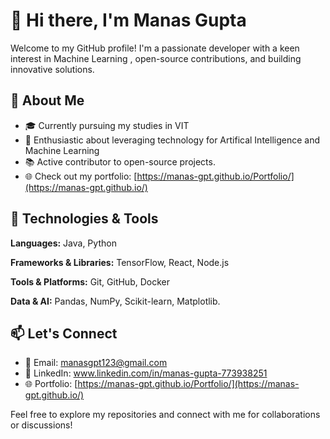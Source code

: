 # 👋 Hi there, I'm Manas Gupta

Welcome to my GitHub profile! I'm a passionate developer with a keen interest in Machine Learning , open-source contributions, and building innovative solutions.

## 🌱 About Me

- 🎓 Currently pursuing my studies in VIT
- 🚀 Enthusiastic about leveraging technology for Artifical Intelligence and Machine Learning
- 📚 Active contributor to open-source projects.
- 🌐 Check out my portfolio: [https://manas-gpt.github.io/Portfolio/](https://manas-gpt.github.io/)

## 🔧 Technologies & Tools

**Languages:** Java, Python

**Frameworks & Libraries:** TensorFlow, React, Node.js

**Tools & Platforms:** Git, GitHub, Docker

**Data & AI:** Pandas, NumPy, Scikit-learn, Matplotlib.

## 📫 Let's Connect

- 📧 Email: manasgpt123@gmail.com
- 💼 LinkedIn: www.linkedin.com/in/manas-gupta-773938251
- 🌐 Portfolio: [https://manas-gpt.github.io/Portfolio/](https://manas-gpt.github.io/)

Feel free to explore my repositories and connect with me for collaborations or discussions!
